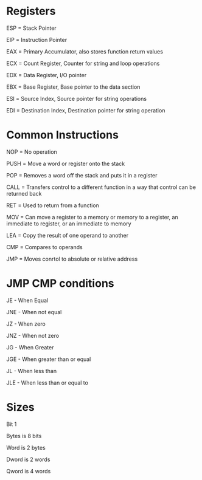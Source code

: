 # Registers

ESP = Stack Pointer

EIP = Instruction Pointer

EAX = Primary Accumulator, also stores function return values

ECX = Count Register, Counter for string and loop operations

EDX = Data Register, I/O pointer

EBX = Base Register, Base pointer to the data section

ESI = Source Index, Source pointer for string operations

EDI = Destination Index, Destination pointer for string operation

# Common Instructions

NOP = No operation

PUSH = Move a word or register onto the stack

POP = Removes a word off the stack and puts it in a register

CALL = Transfers control to a different function in a way that control can be returned back

RET = Used to return from a function

MOV = Can move a register to a memory or memory to a register, an immediate to register, or an immediate to memory

LEA = Copy the result of one operand to another

CMP = Compares to operands

JMP = Moves conrtol to absolute or relative address

# JMP CMP conditions

JE - When Equal

JNE - When not equal

JZ - When zero

JNZ - When not zero

JG - When Greater

JGE - When greater than or equal

JL - When less than

JLE - When less than or equal to

# Sizes

Bit 1

Bytes is 8 bits

Word is 2 bytes

Dword is 2 words

Qword is 4 words

